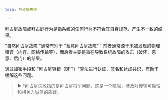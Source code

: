 ```yaml
---
term: 拜占庭失败

---
```

拜占庭故障或拜占庭行为是指系统的任何行为不符合其自身规范，产生不一致的结果。

"自然拜占庭故障 "通常有别于 "蓄意拜占庭故障"：前者通常源于未被发现的物理错误（内存、网络传输等），而后者主要是旨在导致系统故障的攻击（破坏、恶意、后门）的结果。

通过加密手段和 "拜占庭容错（BFT）"算法进行认证、签名和达成共识，有助于缓解这些问题。

> ► *拜占庭失败指的是拜占庭将军问题，这是一个隐喻，涉及对传输可靠性和相关方诚信的质疑。